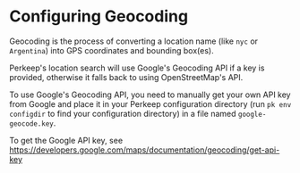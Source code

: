 # Configuring Geocoding

Geocoding is the process of converting a location name (like `nyc` or
`Argentina`) into GPS coordinates and bounding box(es).

Perkeep's location search will use Google's Geocoding API if a key is provided,
otherwise it falls back to using OpenStreetMap's API.

To use Google's Geocoding API, you need to manually get your own API key from
Google and place it in your Perkeep configuration directory (run `pk env
configdir` to find your configuration directory) in a file named
`google-geocode.key`.

To get the Google API key, see https://developers.google.com/maps/documentation/geocoding/get-api-key
